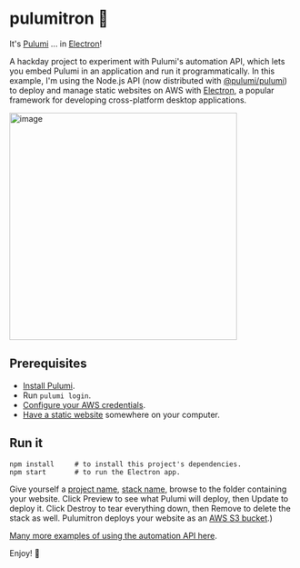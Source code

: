 # pulumitron 👾

It's [Pulumi](https://pulumi.com/) ... in [Electron](https://www.electronjs.org/)!

A hackday project to experiment with Pulumi's automation API, which lets you embed Pulumi in an application and run it programmatically. In this example, I'm using the Node.js API (now distributed with [@pulumi/pulumi](https://www.npmjs.com/package/@pulumi/pulumi)) to deploy and manage static websites on AWS with [Electron](https://www.electronjs.org/), a popular framework for developing cross-platform desktop applications.

<img width="400" alt="image" src="https://user-images.githubusercontent.com/274700/96325203-d7a2f400-0fda-11eb-90bc-a018fe142b32.png">

## Prerequisites

* [Install Pulumi](https://www.pulumi.com/docs/get-started/install/).
* Run `pulumi login`.
* [Configure your AWS credentials](https://www.pulumi.com/docs/intro/cloud-providers/aws/setup/).
* [Have a static website](https://jamstack.org/generators/) somewhere on your computer.

## Run it

```
npm install     # to install this project's dependencies.
npm start       # to run the Electron app.
```

Give yourself a [project name](https://www.pulumi.com/docs/intro/concepts/project/), [stack name](https://www.pulumi.com/docs/intro/concepts/stack/), browse to the folder containing your website. Click Preview to see what Pulumi will deploy, then Update to deploy it. Click Destroy to tear everything down, then Remove to delete the stack as well. Pulumitron deploys your website as an [AWS S3 bucket](https://aws.amazon.com/s3/).)

[Many more examples of using the automation API here](https://github.com/pulumi/automation-api-examples).

Enjoy! 🍻
